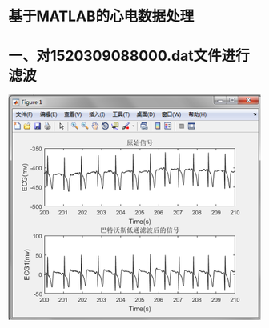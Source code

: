 基于MATLAB的心电数据处理  
=
  一、对1520309088000.dat文件进行滤波
  ==
![01ecg_sign](https://github.com/guangyubin/SmartHealth/blob/master/2018/students/S201815049/figure/01ecg_sign.png)    

